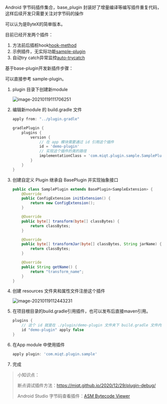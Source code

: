 Android 字节码插件集合，base_plugin 封装好了增量编译等编写插件重复代码，这样后续开发只需要关注对字节码的操作

可以认为是ByteX的简单版本。

目前已经开发两个插件：
1. 方法前后插桩hook[hook-method](/plugin/hook-method/readme.md)
1. 示例插件，无实际功能[sample-plugin](/plugin/sample-plugin/readme.md)
1. 自动try catch异常监控[auto-trycatch](/plugin/auto-trycatch/readme.md)

基于base-plugin开发新插件步骤：

可以直接参考 sample-plugin。

1. plugin 目录下创建新module

   ![image-20210119111706251](./images/image-20210119111706251.png)

2. 编辑新module 的 build.gradle 文件

   ```groovy
   apply from: "../plugin.gradle"
   
   gradlePlugin {
       plugins {
           version {
               // 在 app 模块需要通过 id 引用这个插件
               id = 'demo-plugin'
               // 实现这个插件的类的路径
               implementationClass = 'com.miqt.plugin.sample.SamplePlugin'
           }
       }
   }
   ```

3. 创建自定义 Plugin 继承自 BasePlugin 并实现抽象接口

   ```java
   public class SamplePlugin extends BasePlugin<SampleExtension> {
       @Override
       public ConfigExtension initExtension() {
           return new ConfigExtension();
       }
   
       @Override
       public byte[] transform(byte[] classBytes) {
           return classBytes;
       }
   
       @Override
       public byte[] transformJar(byte[] classBytes, String jarName) {
           return classBytes;
       }
   
       @Override
       public String getName() {
           return "transform_name";
       }
   }
   ```

4. 创建 resources 文件夹和属性文件注册这个插件

   ![image-20210119112443231](./images/image-20210119112443231.png)

5. 在项目根目录的build.gradle引用插件，也可以发布后直接maven引用。

   ```groovy
   plugins {
       // 这个 id 就是在 ./plugin/demo-plugin 文件夹下 build.gradle 文件内定义的id
       id "demo-plugin" apply false
   }
   ```

6. 在App module 中使用插件

   ```groovy
   apply plugin: 'com.miqt.plugin.sample'
   ```

7. 完成

> 小知识点：
>
> 断点调试插件方法：https://miqt.github.io/2020/12/29/plugin-debug/
>
> Android Studio 字节码查看插件：[ASM Bytecode Viewer](https://plugins.jetbrains.com/plugin/14860-asm-bytecode-viewer-support-kotlin)

